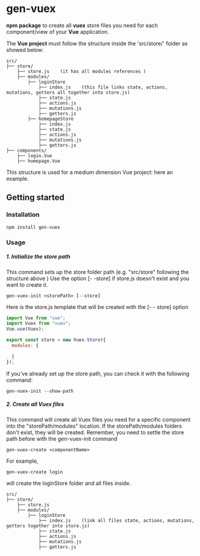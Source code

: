 # gen-vuex
**npm package** to create all **vuex** store files you need for each component/view of your **Vue** application.

The **Vue project** must follow the structure inside the 'src/store/' folder as showed below:

```text
src/
├── store/
    ├── store.js    (it has all modules references )
    ├── modules/
        ├── loginStore
            ├── index.js    (this file links state, actions, mutations, getters all together into store.js)
            ├── state.js
            ├── actions.js
            ├── mutations.js
            ├── getters.js
        ├── homepageStore
            ├── index.js
            ├── state.js
            ├── actions.js
            ├── mutations.js
            ├── getters.js
├── components/
    ├── login.Vue
    ├── homepage.Vue
```
This structure is used for a medium dimension Vue project: here an example.

## Getting started

### Installation

```shell
npm install gen-vuex
```

### Usage

##### 1. Initialize the store path
This command sets up the store folder path (e.g. "src/store" following the structure above )
Use the option [- -store] if store.js doesn't exist and you want to create it.
```shell
gen-vuex-init <storePath> [--store]
```

Here is the store.js template that will be created with the [- - store] option
```javascript
import Vue from "vue";
import Vuex from "vuex";
Vue.use(Vuex);

export const store = new Vuex.Store({
  modules: {

  } 
});
```

If you've already set up the store path, you can check it with the following command:
```shell
gen-vuex-init --show-path
```


##### 2. Create all Vuex files
This command will create all Vuex files you need for a specific component into the "storePath/modules" location.
If the storePath/modules folders don't exist, they will be created.
Remember, you need to settle the store path before with the gen-vuex-init command
```shell
gen-vuex-create <componentName>
```

For example,
```shell
gen-vuex-create login
```

will create the loginStore folder and all files inside. 
```text
src/
├── store/
    ├── store.js
    ├── modules/
        ├── loginStore
            ├── index.js    (link all files state, actions, mutations, getters together into store.js)
            ├── state.js
            ├── actions.js
            ├── mutations.js
            ├── getters.js
```